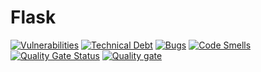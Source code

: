 # Flask
[![Vulnerabilities](http://sonarqube.triboig.ti.lemaf.ufla.br/api/project_badges/measure?project=siout_sc_teste&metric=vulnerabilities)](http://sonarqube.triboig.ti.lemaf.ufla.br/dashboard?id=siout_sc_teste)
[![Technical Debt](http://sonarqube.triboig.ti.lemaf.ufla.br/api/project_badges/measure?project=siout_sc_teste&metric=sqale_index)](http://sonarqube.triboig.ti.lemaf.ufla.br/dashboard?id=siout_sc_teste)
[![Bugs](http://sonarqube.triboig.ti.lemaf.ufla.br/api/project_badges/measure?project=siout_sc_teste&metric=bugs)](http://sonarqube.triboig.ti.lemaf.ufla.br/dashboard?id=siout_sc_teste)
[![Code Smells](http://sonarqube.triboig.ti.lemaf.ufla.br/api/project_badges/measure?project=siout_sc_teste&metric=code_smells)](http://sonarqube.triboig.ti.lemaf.ufla.br/dashboard?id=siout_sc_teste)
[![Quality Gate Status](http://sonarqube.triboig.ti.lemaf.ufla.br/api/project_badges/measure?project=siout_sc_teste&metric=alert_status)](http://sonarqube.triboig.ti.lemaf.ufla.br/dashboard?id=siout_sc_teste)
[![Quality gate](http://sonarqube.triboig.ti.lemaf.ufla.br/api/project_badges/quality_gate?project=siout_sc_teste)](http://sonarqube.triboig.ti.lemaf.ufla.br/dashboard?id=siout_sc_teste)
